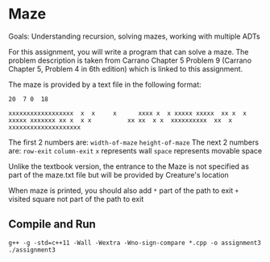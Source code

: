 # Maze

Goals: Understanding recursion, solving mazes, working with multiple ADTs

For this assignment, you will write a program that can solve a maze. The problem description is 
taken from Carrano Chapter 5 Problem 9 (Carrano Chapter 5, Problem 4 in 6th edition) which is 
linked to this assignment.

The maze is provided by a text file in the following format:

`20  7
0  18`

`xxxxxxxxxxxxxxxxxx  x 
x     x      xxxx x 
x xxxxx xxxxx  xx x 
x xxxxx xxxxxxx xx x 
x x          xx xx  x
x  xxxxxxxxxx  xx  x 
xxxxxxxxxxxxxxxxxxxx`

The first 2 numbers are: `width-of-maze` `height-of-maze`
The next 2 numbers are: `row-exit` `column-exit` 
`x`     represents wall
`space` represents movable space

Unlike the textbook version, the entrance to the Maze is not specified as part of the maze.txt file 
but will be provided by Creature's location

When maze is printed, you should also add
`*` part of the path to exit
`+` visited square not part of the path to  exit



## Compile and Run

```
g++ -g -std=c++11 -Wall -Wextra -Wno-sign-compare *.cpp -o assignment3
./assignment3
```

